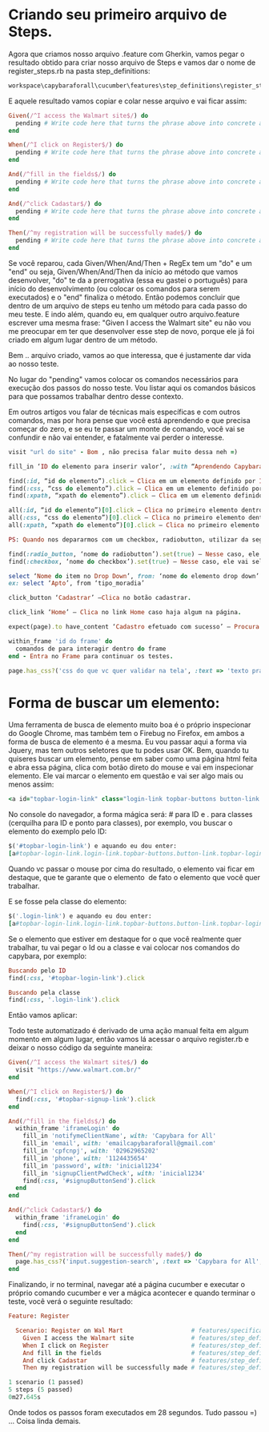 # Criando seu primeiro arquivo de Steps.

Agora que criamos nosso arquivo .feature com Gherkin, vamos pegar o resultado obtido para criar nosso arquivo de Steps e vamos dar o nome de register_steps.rb na pasta step_definitions:

```ruby
workspace\capybaraforall\cucumber\features\step_definitions\register_steps.rb
```
E aquele resultado vamos copiar e colar nesse arquivo e vai ficar assim:

```ruby
Given(/^I access the Walmart site$/) do
  pending # Write code here that turns the phrase above into concrete actions
end

When(/^I click on Register$/) do
  pending # Write code here that turns the phrase above into concrete actions
end

And(/^fill in the fields$/) do
  pending # Write code here that turns the phrase above into concrete actions
end

And(/^click Cadastar$/) do
  pending # Write code here that turns the phrase above into concrete actions
end

Then(/^my registration will be successfully made$/) do
  pending # Write code here that turns the phrase above into concrete actions
end
```

Se você reparou, cada Given/When/And/Then + RegEx tem um "do" e um "end" ou seja, Given/When/And/Then da início ao método que vamos desenvolver, "do" te da a prerrogativa (essa eu gastei o português) para início do desenvolvimento (ou colocar os comandos para serem executados) e o "end" finaliza o método. Então podemos concluir que dentro de um arquivo de steps eu tenho um método para cada passo do meu teste. E indo além, quando eu, em qualquer outro arquivo.feature escrever uma mesma frase: "Given I access the Walmart site" eu não vou me preocupar em ter que desenvolver esse step de novo, porque ele já foi criado em algum lugar dentro de um método.

Bem .. arquivo criado, vamos ao que interessa, que é justamente dar vida ao nosso teste.

No lugar do "pending" vamos colocar os comandos necessários para execução dos passos do nosso teste. Vou listar aqui os comandos básicos para que possamos trabalhar dentro desse contexto.

Em outros artigos vou falar de técnicas mais específicas e com outros comandos, mas por hora pense que você está aprendendo e que precisa começar do zero, e se eu te passar um monte de comando, você vai se confundir e não vai entender, e fatalmente vai perder o interesse.

```ruby
visit "url do site" - Bom , não precisa falar muito dessa neh =)

fill_in ‘ID do elemento para inserir valor’, :with “Aprendendo Capybara” – Irá inserir no elemento a string Aprendendo Capybara.

find(:id, “id do elemento”).click – Clica em um elemento definido por ID.
find(:css, “css do elemento”).click – Clica em um elemento definido por CSS.
find(:xpath, “xpath do elemento”).click – Clica em um elemento definido por XPATH.

all(:id, “id do elemento”)[0].click – Clica no primeiro elemento dentro de uma lista definido por ID.
all(:css, “css do elemento”)[0].click – Clica no primeiro elemento dentro de uma lista definido por CSS.
all(:xpath, “xpath do elemento”)[0].click – Clica no primeiro elemento dentro de uma lista definido por XPATH.

PS: Quando nos depararmos com um checkbox, radiobutton, utilizar da seguinte forma:

find(:radio_button, ‘nome do radiobutton’).set(true) – Nesse caso, ele vai selecionar aquele radiobutton.
find(:checkbox, ‘nome do checkbox’).set(true) – Nesse caso, ele vai selecionar aquele checkbox.

select ‘Nome do item no Drop Down’, from: ‘nome do elemento drop down’ – Seleciona um item de um drop down.
ex: select ‘Apto’, from ‘tipo_moradia’

click_button ‘Cadastrar’ –Clica no botão cadastrar.

click_link ‘Home’ – Clica no link Home caso haja algum na página.

expect(page).to have_content ‘Cadastro efetuado com sucesso’ – Procura a mensagem e caso tenha, será sucesso.

within_frame 'id do frame' do
  comandos de para interagir dentro do frame
end - Entra no Frame para continuar os testes.

page.has_css?('css do que vc quer validar na tela', :text => 'texto pra ser validado', :visible => true) - Olha o texto que está no elemento e ve se esse texto está visível.

```
# Forma de buscar um elemento:

Uma ferramenta de busca de elemento muito boa é o próprio inspecionar do Google Chrome, mas também tem o Firebug no Firefox, em ambos a forma de busca de elemento é a mesma. Eu vou passar aqui a forma via Jquery, mas tem outros seletores que tu podes usar OK. Bem, quando tu quiseres buscar um elemento, pense em saber como uma página html feita e abra essa página, clica com botão direto do mouse e vai em inspecionar elemento. Ele vai marcar o elemento em questão e vai ser algo mais ou menos assim: 

```ruby
<a id="topbar-login-link" class="login-link topbar-buttons button-link topbar-login-js" href="">
```
No console do navegador, a forma mágica será: # para ID e . para classes (cerquilha para ID e ponto para classes), por exemplo, vou buscar o elemento do exemplo pelo ID: 

```ruby
$('#topbar-login-link') e aquando eu dou enter:
[a#topbar-login-link.login-link.topbar-buttons.button-link.topbar-login-js, context: document, selector: "#topbar-login-link"]
```
Quando vc passar o mouse por cima do resultado, o elemento vai ficar em destaque, que te garante que o elemento  de fato o elemento que você quer trabalhar.

E se fosse pela classe do elemento: 
```ruby
$('.login-link') e aquando eu dou enter:
[a#topbar-login-link.login-link.topbar-buttons.button-link.topbar-login-js, context: document, selector: "#topbar-login-link"]
```
Se o elemento que estiver em destaque for o que você realmente quer trabalhar, tu vai pegar o Id ou a classe e vai colocar nos comandos do capybara, por exemplo: 

```ruby
Buscando pelo ID
find(:css, '#topbar-login-link').click

Buscando pela classe
find(:css, '.login-link').click
```
Então vamos aplicar:

Todo teste automatizado é derivado de uma ação manual feita em algum momento em algum lugar, então vamos lá acessar o arquivo register.rb e deixar o nosso código da seguinte maneira:

```ruby
Given(/^I access the Walmart site$/) do
  visit "https://www.walmart.com.br/"
end

When(/^I click on Register$/) do
  find(:css, '#topbar-signup-link').click
end

And(/^fill in the fields$/) do
  within_frame 'iframeLogin' do
    fill_in 'notifymeClientName', with: 'Capybara for All'
    fill_in 'email', with: 'emailcapybaraforall@gmail.com'
    fill_in 'cpfcnpj', with: '02962965202'
    fill_in 'phone', with: '1124435654'
    fill_in 'password', with: 'inicial1234'
    fill_in 'signupClientPwdCheck', with: 'inicial1234'
    find(:css, '#signupButtonSend').click
  end
end

And(/^click Cadastar$/) do
  within_frame 'iframeLogin' do
    find(:css, '#signupButtonSend').click
  end
end

Then(/^my registration will be successfully made$/) do
  page.has_css?('input.suggestion-search', :text => 'Capybara for All', :visible => true)
end
```
Finalizando, ir no terminal, navegar até a página cucumber e executar o próprio comando cucumber e ver a mágica acontecer e quando terminar o teste, você verá o seguinte resultado:

```ruby
Feature: Register

  Scenario: Register on Wal Mart                   # features/specifications/register.feature:3
    Given I access the Walmart site                # features/step_definitions/register.rb:2
    When I click on Register                       # features/step_definitions/register.rb:6
    And fill in the fields                         # features/step_definitions/register.rb:10
    And click Cadastar                             # features/step_definitions/register.rb:22
    Then my registration will be successfully made # features/step_definitions/register.rb:26

1 scenario (1 passed)
5 steps (5 passed)
0m27.645s
```
Onde todos os passos foram executados em 28 segundos. Tudo passou =) ... Coisa linda demais.
